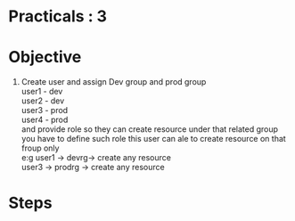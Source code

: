 # Practicals : 3

   # Objective

   1. Create user and assign Dev group and prod group
         <br>user1 - dev
         <br>user2 - dev
         <br>user3 - prod
         <br>user4 - prod
         <br>and provide role so they can create resource under that related group you have to define such role this user can ale to create resource on that froup only
   <br>e:g user1 -> devrg-> create any resource
       <br>user3 -> prodrg -> create any resource


   # Steps
        
  

        
        
